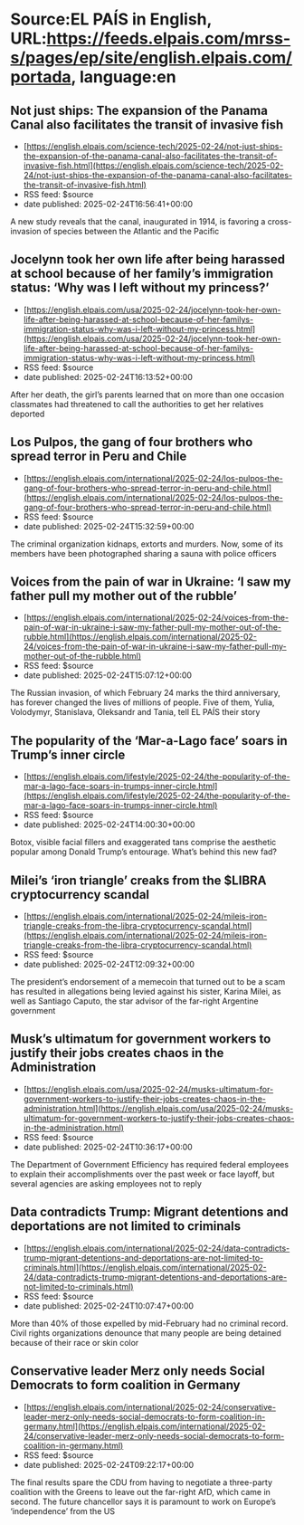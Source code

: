 # Source:EL PAÍS in English, URL:https://feeds.elpais.com/mrss-s/pages/ep/site/english.elpais.com/portada, language:en

## Not just ships: The expansion of the Panama Canal also facilitates the transit of invasive fish
 - [https://english.elpais.com/science-tech/2025-02-24/not-just-ships-the-expansion-of-the-panama-canal-also-facilitates-the-transit-of-invasive-fish.html](https://english.elpais.com/science-tech/2025-02-24/not-just-ships-the-expansion-of-the-panama-canal-also-facilitates-the-transit-of-invasive-fish.html)
 - RSS feed: $source
 - date published: 2025-02-24T16:56:41+00:00

A new study reveals that the canal, inaugurated in 1914, is favoring a cross-invasion of species between the Atlantic and the Pacific

## Jocelynn took her own life after being harassed at school because of her family’s immigration status: ‘Why was I left without my princess?’
 - [https://english.elpais.com/usa/2025-02-24/jocelynn-took-her-own-life-after-being-harassed-at-school-because-of-her-familys-immigration-status-why-was-i-left-without-my-princess.html](https://english.elpais.com/usa/2025-02-24/jocelynn-took-her-own-life-after-being-harassed-at-school-because-of-her-familys-immigration-status-why-was-i-left-without-my-princess.html)
 - RSS feed: $source
 - date published: 2025-02-24T16:13:52+00:00

After her death, the girl’s parents learned that on more than one occasion classmates had threatened to call the authorities to get her relatives deported

## Los Pulpos, the gang of four brothers who spread terror in Peru and Chile
 - [https://english.elpais.com/international/2025-02-24/los-pulpos-the-gang-of-four-brothers-who-spread-terror-in-peru-and-chile.html](https://english.elpais.com/international/2025-02-24/los-pulpos-the-gang-of-four-brothers-who-spread-terror-in-peru-and-chile.html)
 - RSS feed: $source
 - date published: 2025-02-24T15:32:59+00:00

The criminal organization kidnaps, extorts and murders. Now, some of its members have been photographed sharing a sauna with police officers

## Voices from the pain of war in Ukraine: ‘I saw my father pull my mother out of the rubble’
 - [https://english.elpais.com/international/2025-02-24/voices-from-the-pain-of-war-in-ukraine-i-saw-my-father-pull-my-mother-out-of-the-rubble.html](https://english.elpais.com/international/2025-02-24/voices-from-the-pain-of-war-in-ukraine-i-saw-my-father-pull-my-mother-out-of-the-rubble.html)
 - RSS feed: $source
 - date published: 2025-02-24T15:07:12+00:00

The Russian invasion, of which February 24 marks the third anniversary, has forever changed the lives of millions of people. Five of them, Yulia, Volodymyr, Stanislava, Oleksandr and Tania, tell EL PAÍS their story

## The popularity of the ‘Mar-a-Lago face’ soars in Trump’s inner circle
 - [https://english.elpais.com/lifestyle/2025-02-24/the-popularity-of-the-mar-a-lago-face-soars-in-trumps-inner-circle.html](https://english.elpais.com/lifestyle/2025-02-24/the-popularity-of-the-mar-a-lago-face-soars-in-trumps-inner-circle.html)
 - RSS feed: $source
 - date published: 2025-02-24T14:00:30+00:00

Botox, visible facial fillers and exaggerated tans comprise the aesthetic popular among Donald Trump’s entourage. What’s behind this new fad?

## Milei’s ‘iron triangle’ creaks from the $LIBRA cryptocurrency scandal
 - [https://english.elpais.com/international/2025-02-24/mileis-iron-triangle-creaks-from-the-libra-cryptocurrency-scandal.html](https://english.elpais.com/international/2025-02-24/mileis-iron-triangle-creaks-from-the-libra-cryptocurrency-scandal.html)
 - RSS feed: $source
 - date published: 2025-02-24T12:09:32+00:00

The president’s endorsement of a memecoin that turned out to be a scam has resulted in allegations being levied against his sister, Karina Milei, as well as Santiago Caputo, the star advisor of the far-right Argentine government

## Musk’s ultimatum for government workers to justify their jobs creates chaos in the Administration
 - [https://english.elpais.com/usa/2025-02-24/musks-ultimatum-for-government-workers-to-justify-their-jobs-creates-chaos-in-the-administration.html](https://english.elpais.com/usa/2025-02-24/musks-ultimatum-for-government-workers-to-justify-their-jobs-creates-chaos-in-the-administration.html)
 - RSS feed: $source
 - date published: 2025-02-24T10:36:17+00:00

The Department of Government Efficiency has required federal employees to explain their accomplishments over the past week or face layoff, but several agencies are asking employees not to reply

## Data contradicts Trump: Migrant detentions and deportations are not limited to criminals
 - [https://english.elpais.com/international/2025-02-24/data-contradicts-trump-migrant-detentions-and-deportations-are-not-limited-to-criminals.html](https://english.elpais.com/international/2025-02-24/data-contradicts-trump-migrant-detentions-and-deportations-are-not-limited-to-criminals.html)
 - RSS feed: $source
 - date published: 2025-02-24T10:07:47+00:00

More than 40% of those expelled by mid-February had no criminal record. Civil rights organizations denounce that many people are being detained because of their race or skin color

## Conservative leader Merz only needs Social Democrats to form coalition in Germany
 - [https://english.elpais.com/international/2025-02-24/conservative-leader-merz-only-needs-social-democrats-to-form-coalition-in-germany.html](https://english.elpais.com/international/2025-02-24/conservative-leader-merz-only-needs-social-democrats-to-form-coalition-in-germany.html)
 - RSS feed: $source
 - date published: 2025-02-24T09:22:17+00:00

The final results spare the CDU from having to negotiate a three-party coalition with the Greens to leave out the far-right AfD, which came in second. The future chancellor says it is paramount to work on Europe’s ‘independence’ from the US


